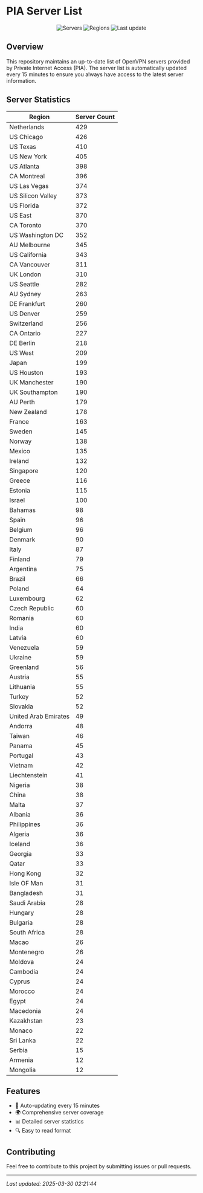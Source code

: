 # PIA Server List

<div align="center">

![Servers](https://img.shields.io/badge/servers-12,837-blue)
![Regions](https://img.shields.io/badge/regions-97-blue)
![Last update](https://img.shields.io/badge/Last_Updated-March_29_2025_21:21_EST-blue)

</div>

## Overview
This repository maintains an up-to-date list of OpenVPN servers provided by Private Internet Access (PIA). The server list is automatically updated every 15 minutes to ensure you always have access to the latest server information.

## Server Statistics
| Region | Server Count |
|--------|--------------|
| Netherlands                    | 429          |
| US Chicago                     | 426          |
| US Texas                       | 410          |
| US New York                    | 405          |
| US Atlanta                     | 398          |
| CA Montreal                    | 396          |
| US Las Vegas                   | 374          |
| US Silicon Valley              | 373          |
| US Florida                     | 372          |
| US East                        | 370          |
| CA Toronto                     | 370          |
| US Washington DC               | 352          |
| AU Melbourne                   | 345          |
| US California                  | 343          |
| CA Vancouver                   | 311          |
| UK London                      | 310          |
| US Seattle                     | 282          |
| AU Sydney                      | 263          |
| DE Frankfurt                   | 260          |
| US Denver                      | 259          |
| Switzerland                    | 256          |
| CA Ontario                     | 227          |
| DE Berlin                      | 218          |
| US West                        | 209          |
| Japan                          | 199          |
| US Houston                     | 193          |
| UK Manchester                  | 190          |
| UK Southampton                 | 190          |
| AU Perth                       | 179          |
| New Zealand                    | 178          |
| France                         | 163          |
| Sweden                         | 145          |
| Norway                         | 138          |
| Mexico                         | 135          |
| Ireland                        | 132          |
| Singapore                      | 120          |
| Greece                         | 116          |
| Estonia                        | 115          |
| Israel                         | 100          |
| Bahamas                        | 98           |
| Spain                          | 96           |
| Belgium                        | 96           |
| Denmark                        | 90           |
| Italy                          | 87           |
| Finland                        | 79           |
| Argentina                      | 75           |
| Brazil                         | 66           |
| Poland                         | 64           |
| Luxembourg                     | 62           |
| Czech Republic                 | 60           |
| Romania                        | 60           |
| India                          | 60           |
| Latvia                         | 60           |
| Venezuela                      | 59           |
| Ukraine                        | 59           |
| Greenland                      | 56           |
| Austria                        | 55           |
| Lithuania                      | 55           |
| Turkey                         | 52           |
| Slovakia                       | 52           |
| United Arab Emirates           | 49           |
| Andorra                        | 48           |
| Taiwan                         | 46           |
| Panama                         | 45           |
| Portugal                       | 43           |
| Vietnam                        | 42           |
| Liechtenstein                  | 41           |
| Nigeria                        | 38           |
| China                          | 38           |
| Malta                          | 37           |
| Albania                        | 36           |
| Philippines                    | 36           |
| Algeria                        | 36           |
| Iceland                        | 36           |
| Georgia                        | 33           |
| Qatar                          | 33           |
| Hong Kong                      | 32           |
| Isle OF Man                    | 31           |
| Bangladesh                     | 31           |
| Saudi Arabia                   | 28           |
| Hungary                        | 28           |
| Bulgaria                       | 28           |
| South Africa                   | 28           |
| Macao                          | 26           |
| Montenegro                     | 26           |
| Moldova                        | 24           |
| Cambodia                       | 24           |
| Cyprus                         | 24           |
| Morocco                        | 24           |
| Egypt                          | 24           |
| Macedonia                      | 24           |
| Kazakhstan                     | 23           |
| Monaco                         | 22           |
| Sri Lanka                      | 22           |
| Serbia                         | 15           |
| Armenia                        | 12           |
| Mongolia                       | 12           |

## Features
- 🔄 Auto-updating every 15 minutes
- 🌍 Comprehensive server coverage
- 📊 Detailed server statistics
- 🔍 Easy to read format

## Contributing
Feel free to contribute to this project by submitting issues or pull requests.

---
*Last updated: 2025-03-30 02:21:44*